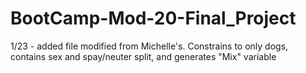 # BootCamp-Mod-20-Final_Project

1/23 - added file modified from Michelle's. Constrains to only dogs, contains sex and spay/neuter split, and generates "Mix" variable
